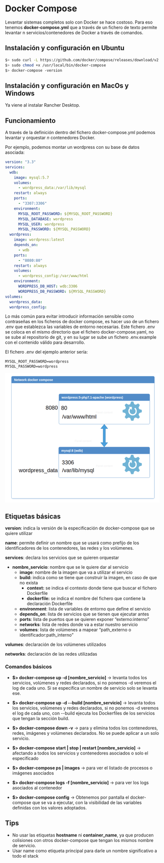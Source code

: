 # Docker Compose

Levantar sistemas completos solo con Docker se hace costoso. Para eso tenemos **docker-compose.yml** que a través de un fichero de texto permite levantar n servicios/contenedores de Docker a través de comandos.

## Instalación y configuración en Ubuntu

```bash
$> sudo curl -L https://github.com/docker/compose/releases/download/v2.11.1/docker-compose-`uname -s`-`uname -m` -o /usr/local/bin/docker-compose
$> sudo chmod +x /usr/local/bin/docker-compose
$> docker-compose -version
```

## Instalación y configuración en MacOs y Windows

Ya viene al instalar Rancher Desktop.

## Funcionamiento

A través de la definición dentro del fichero docker-compose.yml podemos levantar y orquestar *n* contenedores Docker. 

Por ejemplo, podemos montar un wordpress con su base de datos asociada:

```yml
version: "3.3"
services:
  wdb:
    image: mysql:5.7
    volumes:
      - wordpress_data:/var/lib/mysql
    restart: always
    ports:
      - "3307:3306"
    environment:
      MYSQL_ROOT_PASSWORD: ${MYSQL_ROOT_PASSWORD}
      MYSQL_DATABASE: wordpress
      MYSQL_USER: wordpress
      MYSQL_PASSWORD: ${MYSQL_PASSWORD}
  wordpress:
    image: wordpress:latest
    depends_on:
      - wdb
    ports:
      - "8080:80"
    restart: always
    volumes:
      - wordpress_config:/var/www/html
    environment:
      WORDPRESS_DB_HOST: wdb:3306
      WORDPRESS_DB_PASSWORD: ${MYSQL_PASSWORD}
volumes:
  wordpress_data:
  wordpress_config:
```
Lo más común para evitar introducir información sensible como contraseñas en los ficheros de docker compose, es hacer uso de un fichero .env que establezca las variables de entorno necesarias. Este fichero .env se coloca en el mismo directorio que el fichero docker-compose.yaml, no se sube al repositorio de git, y en su lugar se sube un fichero .env.example con el contenido válido para desarrollo.

El fichero .env del ejemplo anterior sería:

```properties
MYSQL_ROOT_PASSWORD=wordpress
MYSQL_PASSWORD=wordpress
```
![stack wordpress](../imgs/docker-compose-wordpress.png)

## Etiquetas básicas

**version**: indica la versión de la especificación de docker-compose que se quiere utilizar

**name**: permite definir un nombre que se usará como prefijo de los identificadores de los contenedores, las redes y los volúmenes.

**services**: declara los servicios que se quieren orquestar

* **nombre_servicio**: nombre que se le quiere dar al servicio
  * **image**: nombre de la imagen que va a utilizar el servicio
  * **build:** indica como se tiene que construir la imagen, en caso de que no exista
    * **context:** se indica el contexto donde tiene que buscar el fichero Dockerfile
    * **dockerfile:** se indica el nombre del fichero que contiene la declaración Dockerfile
  * **environment**: lista de variables de entorno que define el servicio
  * **depends_on**: lista de servicios que se tienen que ejecutar antes
  * **ports**: lista de puertos que se quieren exponer “externo:interno”
  * **networks**: lista de redes donde va a estar nuestro servicio
  * **volumes**: lista de volúmenes a mapear “path_externo o identificador:path_interno”

**volumes**: declaración de los volúmenes utilizados

**networks**: declaración de las redes utilizadas

### Comandos básicos

* **$> docker-compose up -d [nombre_servicio]** → levanta todos los servicios, volúmenes y redes declarados, si no ponemos -d veremos el log de cada uno. Si se especifica un nombre de servicio solo se levanta ese.
* **$> docker-compose up -d --build [nombre_servicio]** → levanta todos los servicios, volúmenes y redes declarados, si no ponemos -d veremos el log de cada uno, con --build ejecuta los Dockerfiles de los servicios que tengan la sección build.
* **$> docker-compose down -v** → para y elimina todos los contenedores, redes, imágenes y volúmenes declarados. No se puede aplicar a un solo servicio.
* **$> docker-compose start | stop | restart [nombre_servicio]** → afectando a todos los servicios y contenedores asociados o solo el especificado
* **$> docker-compose ps | images** → para ver el listado de procesos o imágenes asociados
* **$> docker-compose logs -f [nombre_servicio]** → para ver los logs asociados al contenedor

* **$> docker-compose config** →  Obtenemos por pantalla el docker-compose que se va a ejecutar, con la visibilidad de las variables definidas con los valores adoptados.

## Tips

- No usar las etiquetas **hostname** ni **container_name**, ya que producen colisiones con otros docker-compose que tengan los mismos nombre de servicio.
- Usar name como etiqueta principal para darle un nombre significativo a todo el stack